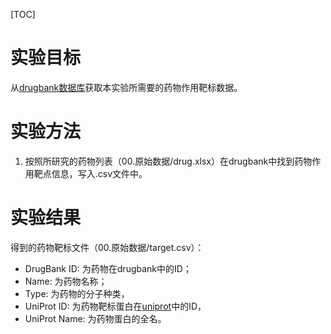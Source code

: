 [TOC]



# 实验目标

从[drugbank数据库](https://www.drugbank.ca/)获取本实验所需要的药物作用靶标数据。
# 实验方法
1. 按照所研究的药物列表（00.原始数据/drug.xlsx）在drugbank中找到药物作用靶点信息，写入.csv文件中。
# 实验结果
得到的药物靶标文件（00.原始数据/target.csv）：
* DrugBank ID: 为药物在drugbank中的ID；
* Name: 为药物名称；
* Type: 为药物的分子种类，
* UniProt ID: 为药物靶标蛋白在[uniprot](https://www.uniprot.org/uniprot)中的ID，
* UniProt Name: 为药物蛋白的全名。